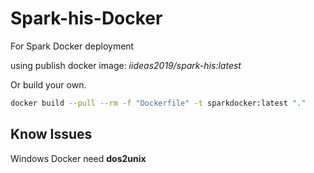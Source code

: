 # Spark-his-Docker

For Spark Docker deployment

using publish docker image: *iideas2019/spark-his:latest*

Or build your own.

```bash
docker build --pull --rm -f "Dockerfile" -t sparkdocker:latest "."
```



## Know Issues

Windows Docker need **dos2unix**